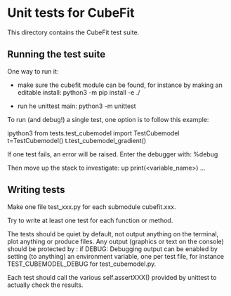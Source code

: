 # Unit tests for CubeFit

This directory contains the CubeFit test suite.

## Running the test suite

One way to run it:

* make sure the cubefit module can be found, for instance by making an
  editable install:
    python3 -m pip install -e ./

* run he unittest main:
    python3 -m unittest

To run (and debug!) a single test, one option is to follow this
example:

  ipython3
  from tests.test_cubemodel import TestCubemodel
  t=TestCubemodel()
  t.test_cubemodel_gradient()

If one test fails, an error will be raised. Enter the debugger with:
  %debug

Then move up the stack to investigate:
  up
  print(<variable_name>)
  ...

## Writing tests

Make one file test_xxx.py for each submodule cubefit.xxx.

Try to write at least one test for each function or method.

The tests should be quiet by default, not output anything on the
terminal, plot anything or produce files. Any output (graphics or text
on the console) should be protected by :
   if DEBUG:
Debugging output can be enabled by setting (to anything) an
environment variable, one per test file, for instance
TEST_CUBEMODEL_DEBUG for test_cubemodel.py.


Each test should call the various self.assertXXX() provided by
unittest to actually check the results.

